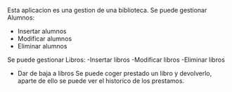 Esta aplicacion es una gestion de una biblioteca.
Se puede gestionar Alumnos:
  - Insertar alumnos
  - Modificar alumnos
  - Eliminar alumnos

Se puede gestionar Libros:
  -Insertar libros
  -Modificar libros
  -Eliminar libros
  - Dar de baja a libros
Se puede coger prestado un libro y devolverlo, aparte de ello se puede ver el historico de los prestamos.

